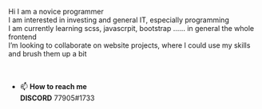 Hi I am a novice programmer <br>
I am interested in investing and general IT, especially programming<br>
I am currently learning scss, javascrpit, bootstrap ......  in general the whole frontend<br>
I’m looking to collaborate on website projects, where I could use my skills and brush them up a bit<br>
<br><br>
- 📫 **How to reach me**<br>
**DISCORD**
77905#1733

